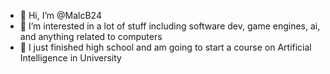 - 👋 Hi, I’m @MalcB24
- 👀 I’m interested in a lot of stuff including software dev, game engines, ai, and anything related to computers
- 🌱 I just finished high school and am going to start a course on Artificial Intelligence in University

<!---
MalcB24/MalcB24 is a ✨ special ✨ repository because its `README.md` (this file) appears on your GitHub profile.
You can click the Preview link to take a look at your changes.
--->
